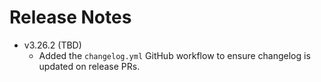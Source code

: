 # Release Notes
- v3.26.2 (TBD)
    - Added the `changelog.yml` GitHub workflow to ensure changelog is updated on release PRs.
